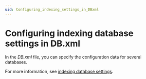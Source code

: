 ```yaml
---
uid: Configuring_indexing_settings_in_DBxml
---
```


# Configuring indexing database settings in DB.xml

In the *DB.xml* file, you can specify the configuration data for several databases.

For more information, see [indexing database settings](xref:DB_xml#indexing-database-settings).
